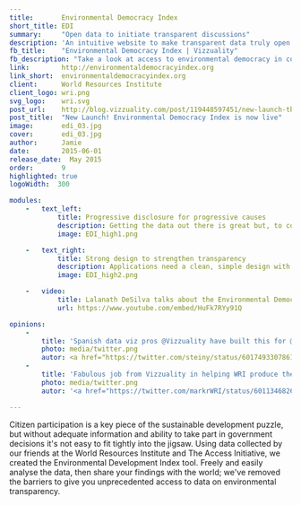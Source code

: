 ```yaml
---
title:       Environmental Democracy Index
short_title: EDI
summary: 	 "Open data to initiate transparent discussions"
description: 'An intuitive website to make transparent data truly open using an intelligent information architecture and strong design'
fb_title:    "Environmental Democracy Index | Vizzuality"
fb_description: "Take a look at access to environmental democracy in countries across the world"
link:        http://environmentaldemocracyindex.org
link_short:  environmentaldemocracyindex.org
client:      World Resources Institute
client_logo: wri.png
svg_logo:    wri.svg
post_url:    http://blog.vizzuality.com/post/119448597451/new-launch-the-environmental-democracy-index-is
post_title:  "New Launch! Environmental Democracy Index is now live"
image:       edi_03.jpg
cover:  	 edi_03.jpg
author:      Jamie
date:        2015-06-01
release_date:  May 2015
order:       9
highlighted: true
logoWidth:  300

modules:
    -   text_left:
            title: Progressive disclosure for progressive causes
            description: Getting the data out there is great but, to command the attention this important issue deserves, you need a fast, interactive and captivating application. The EDI contains a lot of data. We created an intelligent architecture that places the most important information up top, then reveals greater detail when you find a topic you want to analyse more deeply.
            image: EDI_high1.png

    -   text_right:
            title: Strong design to strengthen transparency
            description: Applications need a clean, simple design with plenty of interactivity and visual rewards to attract and engage viewers. By removing all the technological, design and data access barriers, the EDI website makes the data truly transparent.
            image: EDI_high2.png

    -   video:
            title: Lalanath DeSilva talks about the Environmental Democracy Index
            url: https://www.youtube.com/embed/HuFk7RYy91Q

opinions:
    -
        title: 'Spanish data viz pros @Vizzuality have built this for @WorldResources <a href="http://t.co/G0jcg48rhF">http://t.co/G0jcg48rhF</a> All league tables are heading this way I think'
        photo: media/twitter.png
        autor: <a href="https://twitter.com/steiny/status/601749330786177025">  Tom Steinburg </a>
    -
        title: 'Fabulous job from Vizzuality in helping WRI produce the <a href="http://www.environmentaldemocracyindex.org">Environmental Democracy Index</a> @Vizzuality @WRIgovernance'
        photo: media/twitter.png
        autor: '<a href="https://twitter.com/markrWRI/status/601134682693115905"> Mark Robinson, WRI</a>'

---
```


Citizen participation is a key piece of the sustainable development puzzle, but without adequate information and ability to take part in government decisions it's not easy to fit tightly into the jigsaw. Using data collected by our friends at the World Resources Institute and The Access Initiative, we created the Environmental Development Index tool. Freely and easily analyse the data, then share your findings with the world; we've removed the barriers to give you unprecedented access to data on environmental transparency. 
